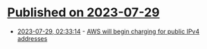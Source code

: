 # [Published on 2023-07-29](index.md)

* [2023-07-29, 02:33:14](https://lobste.rs/s/wudlvy/aws_will_begin_charging_for_public_ipv4) - [AWS will begin charging for public IPv4 addresses](https://aws.amazon.com/blogs/aws/new-aws-public-ipv4-address-charge-public-ip-insights/)
